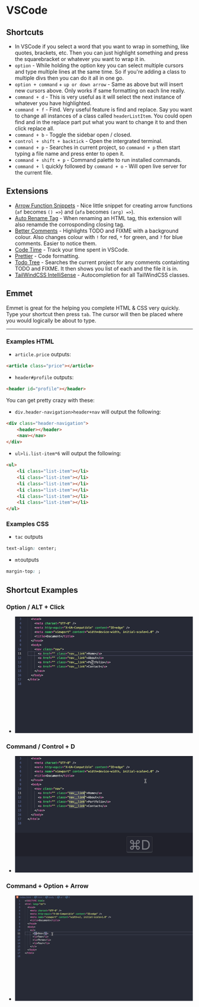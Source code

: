 # VSCode

## Shortcuts

- In VSCode if you select a word that you want to wrap in something, like quotes, brackets, etc. Then you can just highlight something and press the squarebracket or whatever you want to wrap it in.
- `option` - While holding the option key you can select multiple cursors and type multiple lines at the same time. So if you're adding a class to multiple divs then you can do it all in one go.
- `option + command` + `up or down arrow` - Same as above but will insert new cursors above. Only works if same formatting on each line really.
- `command + d` - This is very useful as it will select the next instance of whatever you have highlighted.
- `command + f` - Find. Very useful feature is find and replace. Say you want to change all instances of a class called `headerListItem`. You could open find and in the replace part put what you want to change it to and then click replace all.
- `command + b` - Toggle the sidebar open / closed.
- `control + shift + backtick` - Open the intergrated terminal.
- `command + p` - Searches in current project, so `command + p` then start typing a file name and press enter to open it.
- `command + shift + p` - Command palette to run installed commands.
- `command + l` quickly followed by `command + o` - Will open live server for the current file.

## Extensions

- [Arrow Function Snippets](https://marketplace.visualstudio.com/items?itemName=deinsoftware.arrow-function-snippets&ssr=false#overview) - Nice little snippet for creating arrow functions (`af` becomes `() =>`) and (`afa` becomes `(arg) =>`).
- [Auto Rename Tag](https://marketplace.visualstudio.com/items?itemName=formulahendry.auto-rename-tag&ssr=false#overview) - When renaming an HTML tag, this extension will also renamde the corrosponding closing tag.
- [Better Comments](https://github.com/aaron-bond/better-comments.git) - Highlights TODO and FIXME with a background colour. Also changes colour with `!` for red, `*` for green, and `?` for blue comments. Easier to notice them.
- [Code Time](https://marketplace.visualstudio.com/items?itemName=softwaredotcom.swdc-vscode&ssr=false#overview) - Track your time spent in VSCode.
- [Prettier](https://marketplace.visualstudio.com/items?itemName=esbenp.prettier-vscode&ssr=false#overview) - Code formatting.
- [Todo Tree](https://github.com/Gruntfuggly/todo-tree.git) - Searches the current project for any comments containting TODO and FIXME. It then shows you list of each and the file it is in.
- [TailWindCSS IntelliSense](https://github.com/tailwindlabs/tailwindcss-intellisense) - Autocompletion for all TailWindCSS classes.

## Emmet

Emmet is great for the helping you complete HTML & CSS very quickly. Type your shortcut then press `tab`. The cursor will then be placed where you would logically be about to type.

---

### Examples HTML

- `article.price` outputs:

```html
<article class="price"></article>
```

- `header#profile` outputs:

```html
<header id="profile"></header>
```

You can get pretty crazy with these:

- `div.header-navigation>header+nav` will output the following:

```html
<div class="header-navigation">
	<header></header>
	<nav></nav>
</div>
```

- `ul>li.list-item*6` will output the following:

```html
<ul>
	<li class="list-item"></li>
	<li class="list-item"></li>
	<li class="list-item"></li>
	<li class="list-item"></li>
	<li class="list-item"></li>
	<li class="list-item"></li>
</ul>
```

### Examples CSS

- `tac` outputs

```css
text-align: center;
```

- `mt`outputs

```css
margin-top: ;
```

## Shortcut Examples

### Option / ALT + Click

- ![GIF showing command](https://github.com/adampaulsackfield/resources-list/blob/main/images/optionclick.gif)

### Command / Control + D

- ![GIF showing command](https://github.com/adampaulsackfield/resources-list/blob/main/images//commandd.gif)

### Command + Option + Arrow

- ![GIF showing command](https://github.com/adampaulsackfield/resources-list/blob/main/images//optioncommandarrow.gif)
